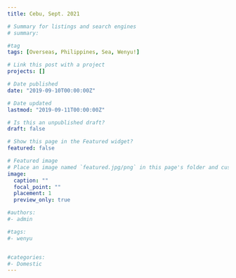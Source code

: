 ```yaml
---
title: Cebu, Sept. 2021

# Summary for listings and search engines
# summary: 

#tag
tags: [Overseas, Philippines, Sea, Wenyu!]

# Link this post with a project
projects: []

# Date published
date: "2019-09-10T00:00:00Z"

# Date updated
lastmod: "2019-09-11T00:00:00Z"

# Is this an unpublished draft?
draft: false

# Show this page in the Featured widget?
featured: false

# Featured image
# Place an image named `featured.jpg/png` in this page's folder and customize its options here.
image:
  caption: ""
  focal_point: ""
  placement: 1
  preview_only: true

#authors:
#- admin

#tags:
#- wenyu


#categories:
#- Domestic
---
```




